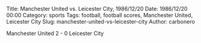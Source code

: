 Title: Manchester United vs. Leicester City, 1986/12/20
Date: 1986/12/20 00:00
Category: sports
Tags: football, football scores, Manchester United, Leicester City
Slug: manchester-united-vs-leicester-city
Author: carbonero


Manchester United 2 - 0 Leicester City
